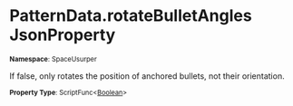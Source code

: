 # PatternData.rotateBulletAngles JsonProperty

<small>**Namespace**: SpaceUsurper</small>

If false, only rotates the position of anchored bullets, not their orientation.

<small>**Property Type**: ScriptFunc&lt;[Boolean](https://docs.microsoft.com/en-us/dotnet/api/system.boolean?view=netframework-4.5)&gt;</small>

